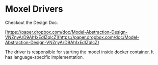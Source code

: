 # Moxel Drivers

Checkout the Design Doc.

[https://paper.dropbox.com/doc/Model-Abstraction-Design-VNZnyArD9Ah1xEdIZqlcZ](https://paper.dropbox.com/doc/Model-Abstraction-Design-VNZnyArD9Ah1xEdIZqlcZ)

The driver is responsible for starting the model inside docker container. It has language-specific implementation.
